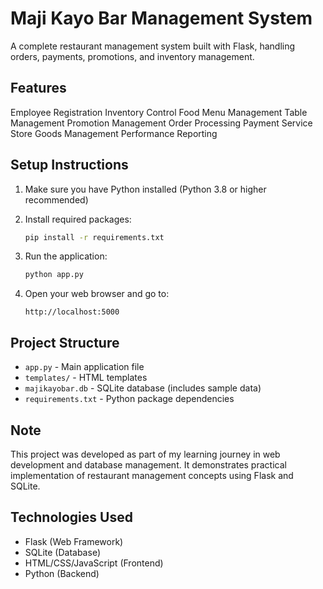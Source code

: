 # Maji Kayo Bar Management System

A complete restaurant management system built with Flask, handling orders, payments, promotions, and inventory management.

## Features
Employee Registration
Inventory Control
Food Menu Management
Table Management
Promotion Management
Order Processing
Payment Service
Store Goods Management
Performance Reporting

## Setup Instructions

1. Make sure you have Python installed (Python 3.8 or higher recommended)

2. Install required packages:
   ```bash
   pip install -r requirements.txt
   ```

3. Run the application:
   ```bash
   python app.py
   ```

4. Open your web browser and go to:
   ```
   http://localhost:5000
   ```

## Project Structure
- `app.py` - Main application file
- `templates/` - HTML templates
- `majikayobar.db` - SQLite database (includes sample data)
- `requirements.txt` - Python package dependencies

## Note
This project was developed as part of my learning journey in web development and database management. It demonstrates practical implementation of restaurant management concepts using Flask and SQLite.

## Technologies Used
- Flask (Web Framework)
- SQLite (Database)
- HTML/CSS/JavaScript (Frontend)
- Python (Backend) 